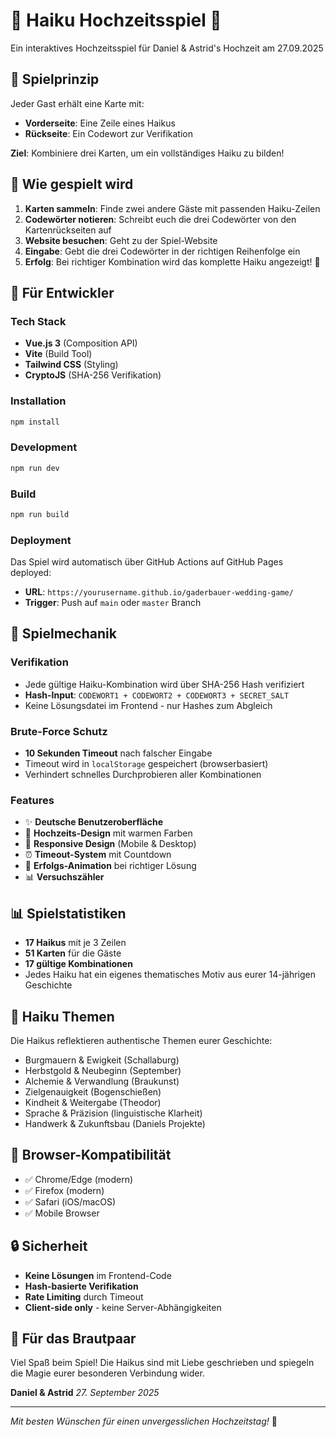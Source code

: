 # 🌸 Haiku Hochzeitsspiel 🌸

Ein interaktives Hochzeitsspiel für Daniel & Astrid's Hochzeit am 27.09.2025

## 📝 Spielprinzip

Jeder Gast erhält eine Karte mit:
- **Vorderseite**: Eine Zeile eines Haikus
- **Rückseite**: Ein Codewort zur Verifikation

**Ziel**: Kombiniere drei Karten, um ein vollständiges Haiku zu bilden!

## 🎯 Wie gespielt wird

1. **Karten sammeln**: Finde zwei andere Gäste mit passenden Haiku-Zeilen
2. **Codewörter notieren**: Schreibt euch die drei Codewörter von den Kartenrückseiten auf
3. **Website besuchen**: Geht zu der Spiel-Website
4. **Eingabe**: Gebt die drei Codewörter in der richtigen Reihenfolge ein
5. **Erfolg**: Bei richtiger Kombination wird das komplette Haiku angezeigt! 🎉

## 🚀 Für Entwickler

### Tech Stack
- **Vue.js 3** (Composition API)
- **Vite** (Build Tool)
- **Tailwind CSS** (Styling)
- **CryptoJS** (SHA-256 Verifikation)

### Installation

```bash
npm install
```

### Development

```bash
npm run dev
```

### Build

```bash
npm run build
```

### Deployment

Das Spiel wird automatisch über GitHub Actions auf GitHub Pages deployed:
- **URL**: `https://yourusername.github.io/gaderbauer-wedding-game/`
- **Trigger**: Push auf `main` oder `master` Branch

## 🔧 Spielmechanik

### Verifikation
- Jede gültige Haiku-Kombination wird über SHA-256 Hash verifiziert
- **Hash-Input**: `CODEWORT1 + CODEWORT2 + CODEWORT3 + SECRET_SALT`
- Keine Lösungsdatei im Frontend - nur Hashes zum Abgleich

### Brute-Force Schutz
- **10 Sekunden Timeout** nach falscher Eingabe
- Timeout wird in `localStorage` gespeichert (browserbasiert)
- Verhindert schnelles Durchprobieren aller Kombinationen

### Features
- ✨ **Deutsche Benutzeroberfläche**
- 🎨 **Hochzeits-Design** mit warmen Farben
- 📱 **Responsive Design** (Mobile & Desktop)
- ⏰ **Timeout-System** mit Countdown
- 🎉 **Erfolgs-Animation** bei richtiger Lösung
- 📊 **Versuchszähler**

## 📊 Spielstatistiken

- **17 Haikus** mit je 3 Zeilen
- **51 Karten** für die Gäste
- **17 gültige Kombinationen**
- Jedes Haiku hat ein eigenes thematisches Motiv aus eurer 14-jährigen Geschichte

## 🎨 Haiku Themen

Die Haikus reflektieren authentische Themen eurer Geschichte:
- Burgmauern & Ewigkeit (Schallaburg)
- Herbstgold & Neubeginn (September)
- Alchemie & Verwandlung (Braukunst)
- Zielgenauigkeit (Bogenschießen)
- Kindheit & Weitergabe (Theodor)
- Sprache & Präzision (linguistische Klarheit)
- Handwerk & Zukunftsbau (Daniels Projekte)

## 📱 Browser-Kompatibilität

- ✅ Chrome/Edge (modern)
- ✅ Firefox (modern)
- ✅ Safari (iOS/macOS)
- ✅ Mobile Browser

## 🔒 Sicherheit

- **Keine Lösungen** im Frontend-Code
- **Hash-basierte Verifikation**
- **Rate Limiting** durch Timeout
- **Client-side only** - keine Server-Abhängigkeiten

## 💝 Für das Brautpaar

Viel Spaß beim Spiel! Die Haikus sind mit Liebe geschrieben und spiegeln die Magie eurer besonderen Verbindung wider.

**Daniel & Astrid** 
*27. September 2025*

---

*Mit besten Wünschen für einen unvergesslichen Hochzeitstag!* 🥂